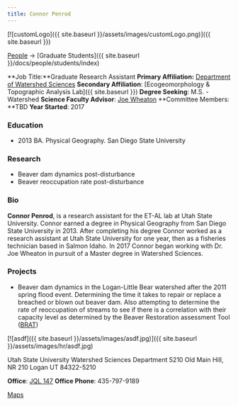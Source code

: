 ```yaml
---
title: Connor Penrod
---
```


[![customLogo]({{ site.baseurl }}/assets/images/customLogo.png)]({{ site.baseurl }})

[People]({{site.baseurl}}/people/index) -> [Graduate Students]({{ site.baseurl }}/docs/people/students/index)

**Job Title:**Graduate Research Assistant
**Primary Affiliation:** [Department of Watershed Sciences](http://qcnr.usu.edu/wats/)
**Secondary Affiliation**: [Ecogeomorphology & Topographic Analysis Lab]({{ site.baseurl }})
**Degree Seeking**: M.S. - Watershed 
**Science Faculty Advisor**: [Joe Wheaton](https://qcnr.usu.edu/directory/wheaton_joseph)
**Committee Members: **TBD
**Year Started**: 2017

### Education

*	2013 BA. Physical Geography. San Diego State University

### Research

- Beaver dam dynamics post-disturbance
- Beaver reoccupation rate post-disturbance

### Bio

**Connor Penrod**, is a research assistant for the ET-AL lab at Utah State University. Connor earned a degree in Physical Geography from San Diego State University in 2013. After completing his degree Connor worked as a research assistant at Utah State University for one year, then as a fisheries technician based in Salmon Idaho. In 2017 Connor began working  with Dr. Joe Wheaton in pursuit of a Master degree in Watershed Sciences. 

### Projects

- Beaver dam dynamics in the Logan-Little Bear watershed after the 2011 spring flood event. Determining the time it takes to repair or replace a breached or blown out beaver dam. Also attempting to determine the rate of reoccupation of streams to see if there is a correlation with their capacity level as determined by the Beaver Restoration assessment Tool ([BRAT](http://brat.joewheaton.org/))

[![asdf]({{ site.baseurl }}/assets/images/asdf.jpg)]({{ site.baseurl }}/assets/images/hr/asdf.jpg)

Utah State University
Watershed Sciences Department
5210 Old Main Hill, NR 210
Logan UT 84322-5210

**Office**:  [JQL 147](http://www.usu.edu/map/index.cfm?id=47)
**Office Phone**: 435-797-9189



[Maps](https://sites.google.com/site/brownbirdmaps/)